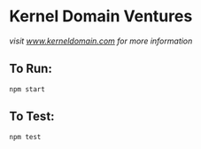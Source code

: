 # Kernel Domain Ventures

*visit www.kerneldomain.com for more information*

## To Run:
`npm start`

## To Test:
`npm test`
